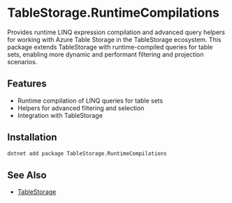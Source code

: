 # TableStorage.RuntimeCompilations

Provides runtime LINQ expression compilation and advanced query helpers for working with Azure Table Storage in the TableStorage ecosystem. This package extends TableStorage with runtime-compiled queries for table sets, enabling more dynamic and performant filtering and projection scenarios.

## Features
- Runtime compilation of LINQ queries for table sets
- Helpers for advanced filtering and selection
- Integration with TableStorage

## Installation

```bash
dotnet add package TableStorage.RuntimeCompilations
```

## See Also

- [TableStorage](https://www.nuget.org/packages/TableStorage)
